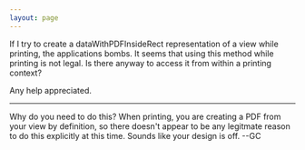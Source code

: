 ```yaml
---
layout: page
---
```


If I try to create a dataWithPDFInsideRect representation of a view while printing, the applications bombs. It seems that using this method while printing is not legal. Is there anyway to access it from within a printing context?

Any help appreciated.

----

Why do you need to do this? When printing, you are creating a PDF from your view by definition, so there doesn't appear to be any legitmate reason to do this explicitly at this time. Sounds like your design is off. --GC
